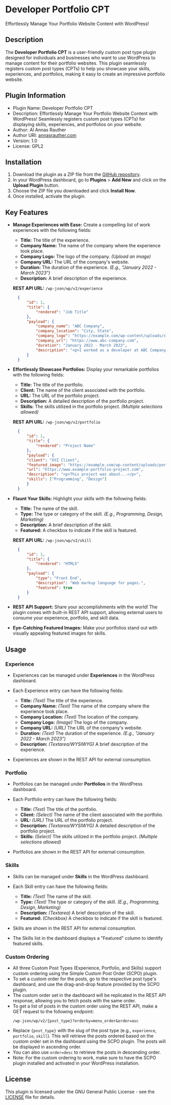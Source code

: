 # Developer Portfolio CPT

Effortlessly Manage Your Portfolio Website Content with WordPress!

## Description

The **Developer Portfolio CPT** is a user-friendly custom post type plugin designed for individuals and businesses who want to use WordPress to manage content for their portfolio websites. This plugin seamlessly registers custom post types (CPTs) to help you showcase your skills, experiences, and portfolios, making it easy to create an impressive portfolio website.

## Plugin Information

- Plugin Name: Developer Portfolio CPT
- Description: Effortlessly Manage Your Portfolio Website Content with WordPress! Seamlessly registers custom post types (CPTs) for displaying skills, experiences, and portfolios on your website.
- Author: Al Annas Rauther
- Author URI: [annasrauther.com](https://annasrauther.com)
- Version: 1.0
- License: GPL2

## Installation

1. Download the plugin as a ZIP file from the [GitHub repository](https://github.com/annasrauther/developer-portfolio-cpt-plugin).
2. In your WordPress dashboard, go to **Plugins** > **Add New** and click on the **Upload Plugin** button.
3. Choose the ZIP file you downloaded and click **Install Now**.
4. Once installed, activate the plugin.

## Key Features

- **Manage Experiences with Ease:** Create a compelling list of work experiences with the following fields:

  - **Title:** The title of the experience.
  - **Company Name:** The name of the company where the experience took place.
  - **Company Logo:** The logo of the company. *(Upload an image)*
  - **Company URL:** The URL of the company's website.
  - **Duration:** The duration of the experience. *(E.g., "January 2022 - March 2023")*
  - **Description:** A brief description of the experience.

  **REST API URL:** `/wp-json/wp/v2/experience`
  ```json
    {
        "id": 1,
        "title": {
            "rendered": "Job Title"
        },
        "payload": {
            "company_name": "ABC Company",
            "company_location": "City, State",
            "company_logo": "https://example.com/wp-content/uploads/company_logo.png",
            "company_url": "https://www.abc-company.com",
            "duration": "January 2022 - March 2023",
            "description": "<p>I worked as a developer at ABC Company...</p>"
        }
    }
  ```

- **Effortlessly Showcase Portfolios:** Display your remarkable portfolios with the following fields:

  - **Title:** The title of the portfolio.
  - **Client:** The name of the client associated with the portfolio.
  - **URL:** The URL of the portfolio project.
  - **Description:** A detailed description of the portfolio project.
  - **Skills:** The skills utilized in the portfolio project. *(Multiple selections allowed)*

  **REST API URL:** `/wp-json/wp/v2/portfolio`
  ```json
    {
        "id": 1,
        "title": {
            "rendered": "Project Name"
        },
        "payload": {
        "client": "XYZ Client",
        "featured_image": "https://example.com/wp-content/uploads/portfolio_project_featured_image.jpg",
        "url": "https://www.example-portfolio-project.com",
        "description": "<p>This project was about...</p>",
        "skills": ["Programming", "Design"]
        }
    }
  ```

- **Flaunt Your Skills:** Highlight your skills with the following fields:

  - **Title:** The name of the skill.
  - **Type:** The type or category of the skill. *(E.g., Programming, Design, Marketing)*
  - **Description:** A brief description of the skill.
  - **Featured:** A checkbox to indicate if the skill is featured.

  **REST API URL:** `/wp-json/wp/v2/skill`
  ```json
    {
        "id": 1,
        "title": {
            "rendered": "HTML5"
        },
        "payload": {
            "type": "Front End",
            "description": "Web markup language for pages.",
            "featured": true
        }
    }
  ```

- **REST API Support:** Share your accomplishments with the world! The plugin comes with built-in REST API support, allowing external users to consume your experience, portfolio, and skill data.

- **Eye-Catching Featured Images:** Make your portfolios stand out with visually appealing featured images for skills.

## Usage

### Experience

- Experiences can be managed under **Experiences** in the WordPress dashboard.
- Each Experience entry can have the following fields:

  - **Title:** *(Text)* The title of the experience.
  - **Company Name:** *(Text)* The name of the company where the experience took place.
  - **Company Location:** *(Text)* The location of the company.
  - **Company Logo:** *(Image)* The logo of the company.
  - **Company URL:** *(URL)* The URL of the company's website.
  - **Duration:** *(Text)* The duration of the experience. *(E.g., "January 2022 - March 2023")*
  - **Description:** *(Textarea/WYSIWYG)* A brief description of the experience.

- Experiences are shown in the REST API for external consumption.

### Portfolio

- Portfolios can be managed under **Portfolios** in the WordPress dashboard.
- Each Portfolio entry can have the following fields:

  - **Title:** *(Text)* The title of the portfolio.
  - **Client:** *(Select)* The name of the client associated with the portfolio.
  - **URL:** *(URL)* The URL of the portfolio project.
  - **Description:** *(Textarea/WYSIWYG)* A detailed description of the portfolio project.
  - **Skills:** *(Select)* The skills utilized in the portfolio project. *(Multiple selections allowed)*

- Portfolios are shown in the REST API for external consumption.

### Skills

- Skills can be managed under **Skills** in the WordPress dashboard.
- Each Skill entry can have the following fields:

  - **Title:** *(Text)* The name of the skill.
  - **Type:** *(Text)* The type or category of the skill. *(E.g., Programming, Design, Marketing)*
  - **Description:** *(Textarea)* A brief description of the skill.
  - **Featured:** *(Checkbox)* A checkbox to indicate if the skill is featured.

- Skills are shown in the REST API for external consumption.
- The Skills list in the dashboard displays a "Featured" column to identify featured skills.

### Custom Ordering

- All three Custom Post Types (Experience, Portfolio, and Skills) support custom ordering using the Simple Custom Post Order (SCPO) plugin.
- To set a custom order for the posts, go to the respective post type's dashboard, and use the drag-and-drop feature provided by the SCPO plugin.
- The custom order set in the dashboard will be replicated in the REST API response, allowing you to fetch posts with the same order.
- To get a list of posts in the custom order using the REST API, make a GET request to the following endpoint:
  ```
  /wp-json/wp/v2/{post_type}?orderby=menu_order&order=asc
  ```
- Replace `{post_type}` with the slug of the post type (e.g., `experience`, `portfolio`, `skill`). This will retrieve the posts ordered based on the custom order set in the dashboard using the SCPO plugin. The posts will be displayed in ascending order.
- You can also use `order=desc` to retrieve the posts in descending order.
- Note: For the custom ordering to work, make sure to have the SCPO plugin installed and activated in your WordPress installation.

## License

This plugin is licensed under the GNU General Public License - see the [LICENSE](LICENSE) file for details.
